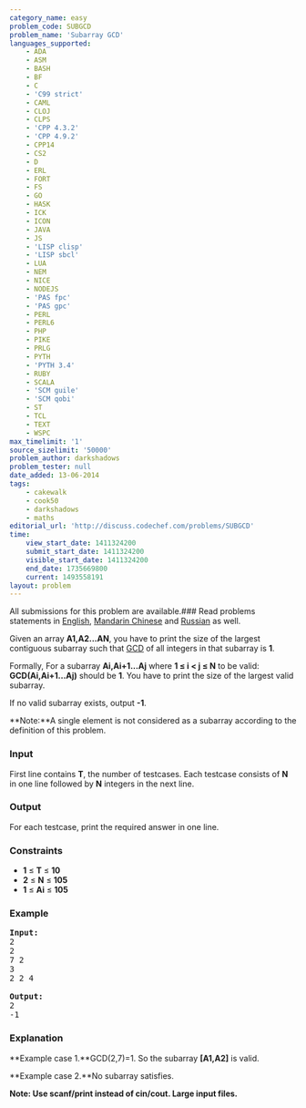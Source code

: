 ```yaml
---
category_name: easy
problem_code: SUBGCD
problem_name: 'Subarray GCD'
languages_supported:
    - ADA
    - ASM
    - BASH
    - BF
    - C
    - 'C99 strict'
    - CAML
    - CLOJ
    - CLPS
    - 'CPP 4.3.2'
    - 'CPP 4.9.2'
    - CPP14
    - CS2
    - D
    - ERL
    - FORT
    - FS
    - GO
    - HASK
    - ICK
    - ICON
    - JAVA
    - JS
    - 'LISP clisp'
    - 'LISP sbcl'
    - LUA
    - NEM
    - NICE
    - NODEJS
    - 'PAS fpc'
    - 'PAS gpc'
    - PERL
    - PERL6
    - PHP
    - PIKE
    - PRLG
    - PYTH
    - 'PYTH 3.4'
    - RUBY
    - SCALA
    - 'SCM guile'
    - 'SCM qobi'
    - ST
    - TCL
    - TEXT
    - WSPC
max_timelimit: '1'
source_sizelimit: '50000'
problem_author: darkshadows
problem_tester: null
date_added: 13-06-2014
tags:
    - cakewalk
    - cook50
    - darkshadows
    - maths
editorial_url: 'http://discuss.codechef.com/problems/SUBGCD'
time:
    view_start_date: 1411324200
    submit_start_date: 1411324200
    visible_start_date: 1411324200
    end_date: 1735669800
    current: 1493558191
layout: problem
---
```

All submissions for this problem are available.###  Read problems statements in [English](http://www.codechef.com/download/translated/COOK50/english/SUBGCD.pdf), [Mandarin Chinese](http://www.codechef.com/download/translated/COOK50/mandarin/SUBGCD.pdf) and [Russian](http://www.codechef.com/download/translated/COOK50/russian/SUBGCD.pdf) as well.

Given an array **A1,A2...AN**, you have to print the size of the largest contiguous subarray such that
[GCD](http://en.wikipedia.org/wiki/Greatest_common_divisor) of all integers in that subarray is **1**.

Formally,
 For a subarray **Ai,Ai+1...Aj** where **1 ≤ i &lt; j ≤ N** to be valid: **GCD(Ai,Ai+1...Aj)** should be **1**. You have to print the size of the largest valid subarray.

If no valid subarray exists, output **-1**.

**Note:**A single element is not considered as a subarray according to the definition of this problem.

### Input

First line contains **T**, the number of testcases. Each testcase consists of **N** in one line followed by **N** integers in the next line.

### Output

For each testcase, print the required answer in one line.

### Constraints

- **1** ≤ **T** ≤ **10**
- **2** ≤ **N** ≤ **105**
- **1** ≤ **Ai** ≤ **105**

### Example

<pre><b>Input:</b>
2
2
7 2
3
2 2 4

<b>Output:</b>
2
-1
</pre>
### Explanation

**Example case 1.**GCD(2,7)=1. So the subarray **\[A1,A2\]** is valid.

**Example case 2.**No subarray satisfies.

**Note: Use scanf/print instead of cin/cout. Large input files.**
